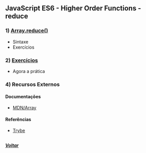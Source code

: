 ## JavaScript ES6 - Higher Order Functions - reduce

### 1) [Array.reduce()](Z-conteudo-recursos/array-reduce.md#arrayreduce)
- Sintaxe
- Exercícios

### 2) [Exercícios](X-agora-a-pratica/exercicios.md#exercícios)
- Agora a prática

### 4) Recursos Externos

#### Documentações
- [MDN/Array](https://developer.mozilla.org/pt-BR/docs/Web/JavaScript/Reference/Global_Objects/Array)

#### Referências
- [Trybe](https://www.betrybe.com/)

##

##### [Voltar](https://github.com/nnnnadia/trybe-exercicios#bloco-8-higher-order-functions-do-javascript-es6)
